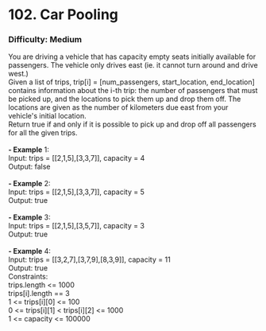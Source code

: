 # 102. Car Pooling
### Difficulty: Medium
You are driving a vehicle that has capacity empty seats initially available for passengers.  The vehicle only drives east (ie. it cannot turn around and drive west.) <br/> Given a list of trips, trip[i] = [num_passengers, start_location, end_location] contains information about the i-th trip: the number of passengers that must be picked up, and the locations to pick them up and drop them off.  The locations are given as the number of kilometers due east from your vehicle's initial location. <br/> Return true if and only if it is possible to pick up and drop off all passengers for all the given trips.  <br/>   <br/><b>- Example</b> 1: <br/> Input: trips = [[2,1,5],[3,3,7]], capacity = 4 <br/> Output: false <br/> <br/><b>- Example</b> 2: <br/> Input: trips = [[2,1,5],[3,3,7]], capacity = 5 <br/> Output: true <br/> <br/><b>- Example</b> 3: <br/> Input: trips = [[2,1,5],[3,5,7]], capacity = 3 <br/> Output: true <br/> <br/><b>- Example</b> 4: <br/> Input: trips = [[3,2,7],[3,7,9],[8,3,9]], capacity = 11 <br/> Output: true <br/>     Constraints: <br/> trips.length <= 1000 <br/> trips[i].length == 3 <br/> 1 <= trips[i][0] <= 100 <br/> 0 <= trips[i][1] < trips[i][2] <= 1000 <br/> 1 <= capacity <= 100000